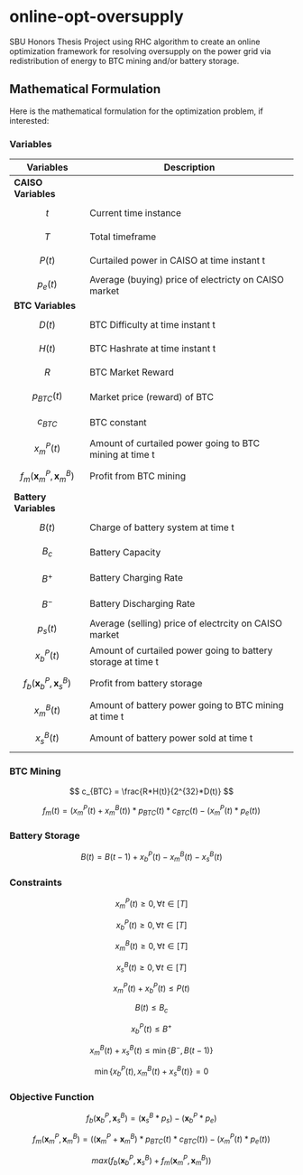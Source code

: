 # online-opt-oversupply
SBU Honors Thesis Project using RHC algorithm to create an online optimization framework for resolving oversupply on the power grid via redistribution of energy to BTC mining and/or battery storage. 

## Mathematical Formulation
Here is the mathematical formulation for the optimization problem, if interested: 

### Variables 


| Variables      | Description |
| ----------- | ----------- |
| **CAISO Variables**     |
| $$t$$   | Current time instance     |
| $$T$$   | Total timeframe     |
| $$P(t)$$   | Curtailed power in CAISO at time instant t      |
| $$p_e(t)$$   | Average (buying) price of electricty on CAISO market|
| **BTC Variables**     |
| $$D(t)$$      | BTC Difficulty at time instant t       |
| $$H(t)$$   | BTC Hashrate at time instant t      |
| $$R$$   | BTC Market Reward|
| $$p_{BTC}(t)$$   | Market price (reward) of BTC      |
| $$c_{BTC}$$   | BTC constant     |
| $$x^P_m(t)$$   | Amount of curtailed power going to BTC mining at time t|
| $$f_m(\boldsymbol{x}^P_m, \boldsymbol{x}^B_m)$$   | Profit from BTC mining      |
| **Battery Variables**     |
| $$B(t)$$   | Charge of battery system at time t |
| $$B_c$$   | Battery Capacity |
| $$B^+$$   | Battery Charging Rate |
| $$B^-$$   | Battery Discharging Rate |
| $$p_s(t)$$   | Average (selling) price of electrcity on CAISO market |
| $$x^P_b(t)$$   | Amount of curtailed power going to battery storage at time t|
| $$f_b(\boldsymbol{x}^P_b, \boldsymbol{x}^B_s)$$   | Profit from battery storage      |
| $$x^B_m(t)$$   | Amount of battery power going to BTC mining at time t|
| $$x^B_s(t)$$   | Amount of battery power sold at time t|


### BTC Mining

$$ c_{BTC} = \frac{R*H(t)}{2^{32}*D(t)}  $$

$$f_{m}(t) = (x^P_m(t) + x^B_m(t)) * p_{BTC}(t) * c_{BTC}(t) - (x^P_m(t) * p_e(t))$$


### Battery Storage

$$B(t) = B(t-1) + x^P_b(t) - x^B_m(t) - x^B_s(t)$$

### Constraints

$$x^P_m(t) \geq 0, \forall t \in [T]$$

$$x^P_b(t) \geq 0, \forall t \in [T]$$

$$x^B_m(t) \geq 0, \forall t \in [T]$$

$$x^B_s(t) \geq 0, \forall t \in [T]$$

$$x^P_m(t) + x^P_b(t)\leq P(t)$$

$$B(t) \leq B_c$$

$$x^P_b(t) \leq B^+$$

$$x^B_m(t) + x^B_s(t) \leq \min\{B^-, B(t-1)\}$$

$$\min\{x^P_b(t), x^B_m(t) + x^B_s(t)\} = 0$$


### Objective Function
$$ f_b(\boldsymbol{x}^P_b, \boldsymbol{x}^B_s) = (\boldsymbol{x}^B_s * p_s) - (\boldsymbol{x}^P_b * p_e) $$

$$ f_m(\boldsymbol{x}^P_m, \boldsymbol{x}^B_m) = ((\boldsymbol{x}^P_m + \boldsymbol{x}^B_m) * p_{BTC}(t) * c_{BTC}(t)) - (x^P_m(t) * p_e(t)) $$

$$ max(f_b(\boldsymbol{x}^P_b, \boldsymbol{x}^B_s) + f_m(\boldsymbol{x}^P_m, \boldsymbol{x}^B_m)) $$

